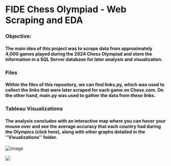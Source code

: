 # FIDE Chess Olympiad - Web Scraping and EDA

### Objective:
#### The main idea of this project was to scrape data from approximately 4,000 games played during the 2024 Chess Olympiad and store the information in a SQL Server database for later analysis and visualization.

### Files
#### Within the files of this repository, we can find **links.py**, which was used to collect the links that were later scraped for each game on Chess.com. On the other hand, **main.py** was used to gather the data from these links.

### Tableau Visualizations
#### The analysis concludes with an interactive map where you can hover your mouse over and see the average accuracy that each country had during the Olympics (click here), along with other graphs detailed in the ''Visualizations'' folder.


![image](https://github.com/user-attachments/assets/93758f2d-d3be-4675-bba1-1ecb026de985)



<div class='tableauPlaceholder' id='viz1737130710758' style='position: relative'><noscript><a href='#'><img alt=' ' src='https:&#47;&#47;public.tableau.com&#47;static&#47;images&#47;JK&#47;JK2RWP5BB&#47;1_rss.png' style='border: none' /></a></noscript><object class='tableauViz'  style='display:none;'><param name='host_url' value='https%3A%2F%2Fpublic.tableau.com%2F' /> <param name='embed_code_version' value='3' /> <param name='path' value='shared&#47;JK2RWP5BB' /> <param name='toolbar' value='yes' /><param name='static_image' value='https:&#47;&#47;public.tableau.com&#47;static&#47;images&#47;JK&#47;JK2RWP5BB&#47;1.png' /> <param name='animate_transition' value='yes' /><param name='display_static_image' value='yes' /><param name='display_spinner' value='yes' /><param name='display_overlay' value='yes' /><param name='display_count' value='yes' /><param name='language' value='en-US' /><param name='filter' value='publish=yes' /></object></div>      <script type='text/javascript'>       var divElement = document.getElementById('viz1737130710758');                    var vizElement = divElement.getElementsByTagName('object')[0];                    vizElement.style.width='100%';vizElement.style.height=(divElement.offsetWidth*0.75)+'px';                    var scriptElement = document.createElement('script');                    scriptElement.src = 'https://public.tableau.com/javascripts/api/viz_v1.js';                    vizElement.parentNode.insertBefore(scriptElement, vizElement);                </script>
